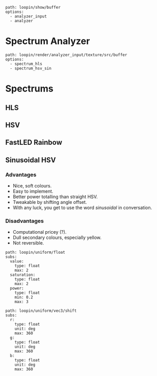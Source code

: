``` control
path: loopin/show/buffer
options:
  - analyzer_input
  - analyzer
```


# Spectrum Analyzer


``` control
path: loopin/render/analyzer_input/texture/src/buffer
options:
  - spectrum_hls
  - spectrum_hsv_sin
```

# Spectrums 

## HLS 

## HSV

## FastLED Rainbow



## Sinusoidal HSV

### Advantages
- Nice, soft colours.
- Easy to implement.
- Better power totalling than straight HSV. 
- Tweakable by shifting angle offset.
- With any luck, you get to use the word *sinusoidal* in conversation.

### Disadvantages 
- Computational pricey (?).
- Dull secondary colours, especially yellow.
- Not reversible. 

``` control 
path: loopin/uniform/float
subs:
  value: 
    type: float
    max: 2
  saturation: 
    type: float
    max: 2
  power:
    type: float
    min: 0.2
    max: 3
```



``` control 
path: loopin/uniform/vec3/shift
subs:
  r: 
    type: float
    unit: deg
    max: 360
  g: 
    type: float
    unit: deg
    max: 360
  b: 
    type: float
    unit: deg
    max: 360

```
